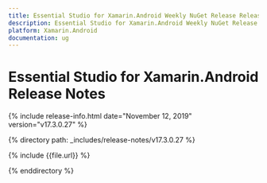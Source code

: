 ```yaml
---
title: Essential Studio for Xamarin.Android Weekly NuGet Release Release Notes  
description: Essential Studio for Xamarin.Android Weekly NuGet Release Release Notes  
platform: Xamarin.Android
documentation: ug
---
```


# Essential Studio for Xamarin.Android  Release Notes  

{% include release-info.html date="November 12, 2019"  version="v17.3.0.27" %} 


{% directory path: _includes/release-notes/v17.3.0.27 %}

{% include {{file.url}} %}

{% enddirectory %}